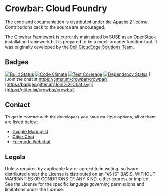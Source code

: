 # Crowbar: Cloud Foundry

The code and documentation is distributed under the [Apache 2 license](http://www.apache.org/licenses/LICENSE-2.0.html).
Contributions back to the source are encouraged.

The [Crowbar Framework](https://github.com/crowbar/crowbar) is currently maintained by [SUSE](http://www.suse.com/) as
an [OpenStack](http://openstack.org) installation framework but is prepared to be a much broader function tool. It was
originally developed by the [Dell CloudEdge Solutions Team](http://dell.com/openstack).

## Badges

[![Build Status](https://travis-ci.org/crowbar/crowbar-openstack.svg?branch=master)](https://travis-ci.org/crowbar/crowbar-openstack)
[![Code Climate](https://codeclimate.com/github/crowbar/crowbar-openstack/badges/gpa.svg)](https://codeclimate.com/github/crowbar/crowbar-openstack)
[![Test Coverage](https://codeclimate.com/github/crowbar/crowbar-openstack/badges/coverage.svg)](https://codeclimate.com/github/crowbar/crowbar-openstack)
[![Dependency Status](https://gemnasium.com/crowbar/crowbar-openstack.svg)](https://gemnasium.com/crowbar/crowbar-openstack)
[![Join the chat at https://gitter.im/crowbar/crowbar](https://badges.gitter.im/Join%20Chat.svg)](https://gitter.im/crowbar/crowbar)

## Contact

To get in contact with the developers you have multiple options, all of them are listed below:

* [Google Mailinglist](https://groups.google.com/forum/#!forum/crowbar)
* [Gitter Chat](https://gitter.im/crowbar/crowbar)
* [Freenode Webchat](http://webchat.freenode.net/?channels=%23crowbar)

## Legals

Unless required by applicable law or agreed to in writing, software distributed under the License is distributed on
an "AS IS" BASIS, WITHOUT WARRANTIES OR CONDITIONS OF ANY KIND, either express or implied. See the License for the
specific language governing permissions and limitations under the License.

